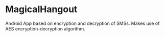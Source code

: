 # MagicalHangout
Android App based on encryption and decryption of SMSs.
Makes use of AES encryption-decryption algorithm.
